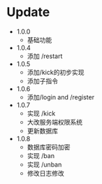 # Update
- 1.0.0
  - 基础功能
- 1.0.4
  - 添加 /restart
- 1.0.5
  - 添加/kick的初步实现
  - 添加子指令
- 1.0.6
  - 添加/login and /register
- 1.0.7
  - 实现 /kick
  - 大改服务端权限系统
  - 更新数据库
- 1.0.8
  - 数据库密码加密
  - 实现 /ban
  - 实现 /unban
  - 修改日志修改